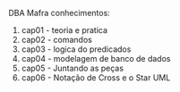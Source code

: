 DBA Mafra
conhecimentos:
1) cap01 - teoria e pratica
2) cap02 - comandos
3) cap03 - logica do predicados
4) cap04 - modelagem de banco de dados
5) cap05 - Juntando as peças
6) cap06 - Notação de Cross e o Star UML
